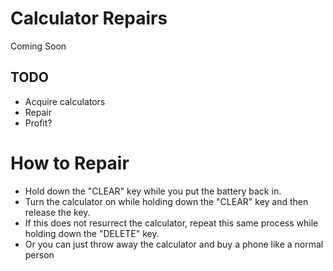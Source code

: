 # Calculator Repairs

Coming Soon

## TODO

- Acquire calculators
- Repair
- Profit?

# How to Repair

- Hold down the "CLEAR" key while you put the battery back in. 
- Turn the calculator on while holding down the "CLEAR" key and then release the key.
- If this does not resurrect the calculator, repeat this same process while holding down the "DELETE" key.
- Or you can just throw away the calculator and buy a phone like a normal person